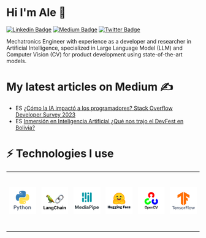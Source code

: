 # Hi I'm Ale 👋

[![Linkedin Badge](https://img.shields.io/badge/-LinkedIn-blue?style=flat&logo=Linkedin&logoColor=white&link=https://www.linkedin.com/in/alejandronunezarroyo/)](https://www.linkedin.com/in/alejandronunezarroyo/)
[![Medium Badge](https://img.shields.io/badge/-Medium-000000?style=flat&labelColor=000000&logo=Medium&link=https://medium.com/@AleNunezArroyo)](https://medium.com/@AleNunezArroyo)
[![Twitter Badge](https://img.shields.io/badge/-Twitter-1ca0f1?style=flat&labelColor=1ca0f1&logo=twitter&logoColor=white&link=https://twitter.com/alenunezarroyo)](https://twitter.com/alenunezarroyo)

Mechatronics Engineer with experience as a developer and researcher in Artificial Intelligence, specialized in Large Language Model (LLM) and Computer Vision (CV) for product development using state-of-the-art models.

# My latest articles on Medium ✍

* ES [¿Cómo la IA impactó a los programadores? Stack Overflow Developer Survey 2023](https://medium.com/@AleNunezArroyo/c%C3%B3mo-la-ia-impact%C3%B3-a-los-programadores-stack-overflow-developer-survey-2023-0d495c2cc41c)
* ES [Inmersión en Inteligencia Artificial ¿Qué nos trajo el DevFest en Bolivia?](https://medium.com/@AleNunezArroyo/inmersi%C3%B3n-en-inteligencia-artificial-qu%C3%A9-nos-trajo-el-devfest-en-bolivia-b83dff93dfb6)

# ⚡ Technologies I use

<div align="center">
  <table align="center">
    <tr>
      <td align="center" width="150" height="150">
        <img src="./assets/icons/Python.png" width="100px"/>
      </td>
      <td align="center" width="150" height="150">
        <img src="./assets/icons/LangChain.png" width="100px"/>
      </td>
      <td align="center" width="150" height="150">
        <img src="./assets/icons/MediaPipe.png" width="100px"/>
      </td>
      <td align="center" width="150" height="150">
        <img src="./assets/icons/HuggingFace.png" width="100px"/>
      </td>
      <td align="center" width="150" height="150">
        <img src="./assets/icons/OpenCV.png" width="100px"/>
      </td>
      <td align="center" width="150" height="150">
        <img src="./assets/icons/TensorFlow.png" width="100px"/>
      </td>
    </tr>
  </table>
</div>